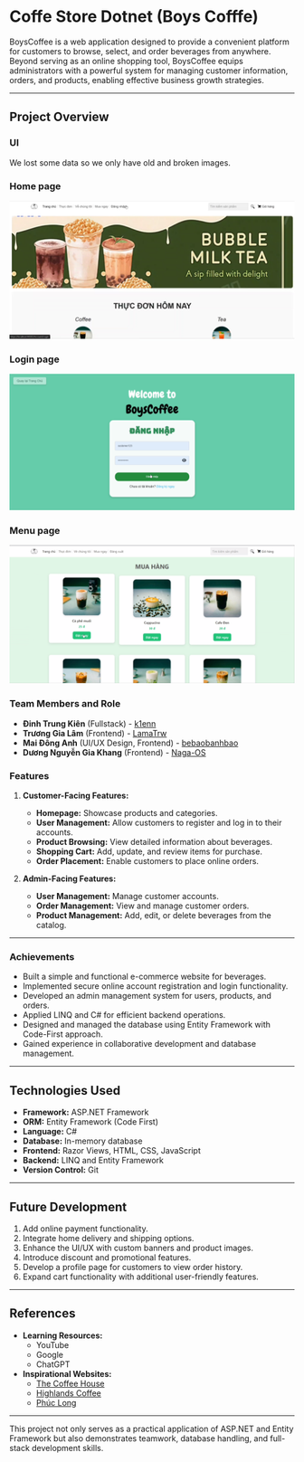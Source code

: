 # Coffe Store Dotnet (Boys Cofffe)

BoysCoffee is a web application designed to provide a convenient platform for customers to browse, select, and order beverages from anywhere. Beyond serving as an online shopping tool, BoysCoffee equips administrators with a powerful system for managing customer information, orders, and products, enabling effective business growth strategies.

---

## Project Overview

### UI
We lost some data so we only have old and broken images.
### Home page
![Home page](./images/web_1.png)
### Login page
![Login page](./images/web_2.png)
### Menu page
![Menu page](./images/web_3.png)

### Team Members and Role
- **Đinh Trung Kiên** (Fullstack) - [k1enn](https://github.com/k1enn)
- **Trương Gia Lâm** (Frontend) - [LamaTrw](https://github.com/LamaTrw)
- **Mai Đông Anh** (UI/UX Design, Frontend) - [bebaobanhbao](https://github.com/bebaobanhbao)
- **Dương Nguyễn Gia Khang** (Frontend) - [Naga-OS](https://github.com/Naga-OS)


### Features
1. **Customer-Facing Features:**
   - **Homepage:** Showcase products and categories.
   - **User Management:** Allow customers to register and log in to their accounts.
   - **Product Browsing:** View detailed information about beverages.
   - **Shopping Cart:** Add, update, and review items for purchase.
   - **Order Placement:** Enable customers to place online orders.

2. **Admin-Facing Features:**
   - **User Management:** Manage customer accounts.
   - **Order Management:** View and manage customer orders.
   - **Product Management:** Add, edit, or delete beverages from the catalog.

---

### Achievements
- Built a simple and functional e-commerce website for beverages.
- Implemented secure online account registration and login functionality.
- Developed an admin management system for users, products, and orders.
- Applied LINQ and C# for efficient backend operations.
- Designed and managed the database using Entity Framework with Code-First approach.
- Gained experience in collaborative development and database management.

---

## Technologies Used
- **Framework:** ASP.NET Framework
- **ORM:** Entity Framework (Code First)
- **Language:** C#
- **Database:** In-memory database
- **Frontend:** Razor Views, HTML, CSS, JavaScript
- **Backend:** LINQ and Entity Framework
- **Version Control:** Git

---

## Future Development
1. Add online payment functionality.
2. Integrate home delivery and shipping options.
3. Enhance the UI/UX with custom banners and product images.
4. Introduce discount and promotional features.
5. Develop a profile page for customers to view order history.
6. Expand cart functionality with additional user-friendly features.

---

## References
- **Learning Resources:**
  - YouTube
  - Google
  - ChatGPT
- **Inspirational Websites:**
  - [The Coffee House](https://thecoffeehouse.com/)
  - [Highlands Coffee](https://www.highlandscoffee.com.vn/)
  - [Phúc Long](https://phuclong.com.vn/)

---

This project not only serves as a practical application of ASP.NET and Entity Framework but also demonstrates teamwork, database handling, and full-stack development skills.
